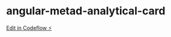 # angular-metad-analytical-card

[Edit in Codeflow ⚡️](https://stackblitz.com/~/github.com/meta-d/angular-metad-analytical-card)